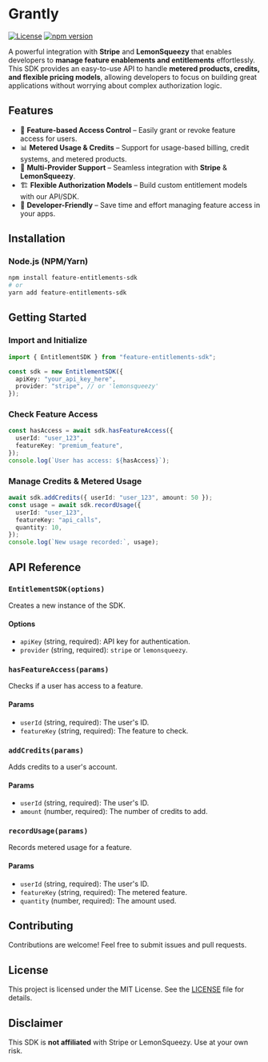 # Grantly

[![License](https://img.shields.io/github/license/mackenzienolan/feature-entitlements-sdk)](LICENSE)
[![npm version](https://img.shields.io/npm/v/feature-entitlements-sdk)](https://www.npmjs.com/package/feature-entitlements-sdk)

A powerful integration with **Stripe** and **LemonSqueezy** that enables developers to **manage feature enablements and entitlements** effortlessly. This SDK provides an easy-to-use API to handle **metered products, credits, and flexible pricing models**, allowing developers to focus on building great applications without worrying about complex authorization logic.

## Features

- 🔑 **Feature-based Access Control** – Easily grant or revoke feature access for users.
- 📊 **Metered Usage & Credits** – Support for usage-based billing, credit systems, and metered products.
- 🔄 **Multi-Provider Support** – Seamless integration with **Stripe** & **LemonSqueezy**.
- 🏗 **Flexible Authorization Models** – Build custom entitlement models with our API/SDK.
- 🚀 **Developer-Friendly** – Save time and effort managing feature access in your apps.

## Installation

### Node.js (NPM/Yarn)

```sh
npm install feature-entitlements-sdk
# or
yarn add feature-entitlements-sdk
```

## Getting Started

### Import and Initialize

```typescript
import { EntitlementSDK } from "feature-entitlements-sdk";

const sdk = new EntitlementSDK({
  apiKey: "your_api_key_here",
  provider: "stripe", // or 'lemonsqueezy'
});
```

### Check Feature Access

```typescript
const hasAccess = await sdk.hasFeatureAccess({
  userId: "user_123",
  featureKey: "premium_feature",
});
console.log(`User has access: ${hasAccess}`);
```

### Manage Credits & Metered Usage

```typescript
await sdk.addCredits({ userId: "user_123", amount: 50 });
const usage = await sdk.recordUsage({
  userId: "user_123",
  featureKey: "api_calls",
  quantity: 10,
});
console.log(`New usage recorded:`, usage);
```

## API Reference

### `EntitlementSDK(options)`

Creates a new instance of the SDK.

#### Options

- `apiKey` (string, required): API key for authentication.
- `provider` (string, required): `stripe` or `lemonsqueezy`.

### `hasFeatureAccess(params)`

Checks if a user has access to a feature.

#### Params

- `userId` (string, required): The user's ID.
- `featureKey` (string, required): The feature to check.

### `addCredits(params)`

Adds credits to a user's account.

#### Params

- `userId` (string, required): The user's ID.
- `amount` (number, required): The number of credits to add.

### `recordUsage(params)`

Records metered usage for a feature.

#### Params

- `userId` (string, required): The user's ID.
- `featureKey` (string, required): The metered feature.
- `quantity` (number, required): The amount used.

## Contributing

Contributions are welcome! Feel free to submit issues and pull requests.

## License

This project is licensed under the MIT License. See the [LICENSE](LICENSE) file for details.

## Disclaimer

This SDK is **not affiliated** with Stripe or LemonSqueezy. Use at your own risk.
